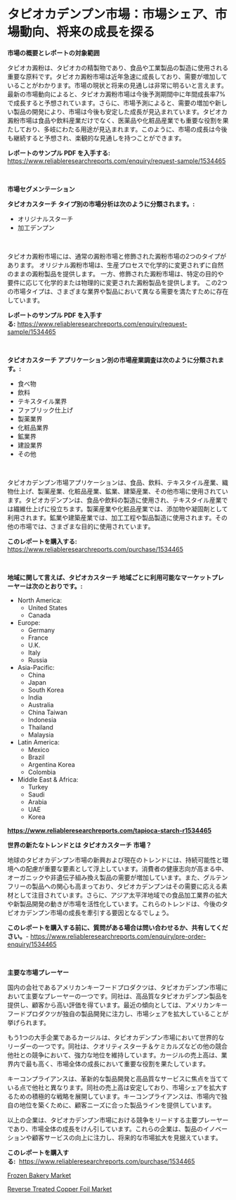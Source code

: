 <p><h1>タピオカデンプン市場：市場シェア、市場動向、将来の成長を探る</h1></p><p><strong>市場の概要とレポートの対象範囲</strong></p>
<p><p>タピオカ澱粉は、タピオカの精製物であり、食品や工業製品の製造に使用される重要な原料です。タピオカ澱粉市場は近年急速に成長しており、需要が増加していることがわかります。市場の現状と将来の見通しは非常に明るいと言えます。最新の市場動向によると、タピオカ澱粉市場は今後予測期間中に年間成長率7%で成長すると予想されています。さらに、市場予測によると、需要の増加や新しい製品の開発により、市場は今後も安定した成長が見込まれています。タピオカ澱粉市場は食品や飲料産業だけでなく、医薬品や化粧品産業でも重要な役割を果たしており、多岐にわたる用途が見込まれます。このように、市場の成長は今後も継続すると予想され、楽観的な見通しを持つことができます。</p></p>
<p><strong>レポートのサンプル PDF を入手する:</strong> <a href="https://www.reliableresearchreports.com/enquiry/request-sample/1534465">https://www.reliableresearchreports.com/enquiry/request-sample/1534465</a></p>
<p>&nbsp;</p>
<p><strong>市場セグメンテーション</strong></p>
<p><strong>タピオカスターチ タイプ別の市場分析は次のように分類されます。:</strong></p>
<p><ul><li>オリジナルスターチ</li><li>加工デンプン</li></ul></p>
<p>&nbsp;</p>
<p><p>タピオカ澱粉市場には、通常の澱粉市場と修飾された澱粉市場の2つのタイプがあります。 オリジナル澱粉市場は、生産プロセスで化学的に変更されずに自然のままの澱粉製品を提供します。 一方、修飾された澱粉市場は、特定の目的や要件に応じて化学的または物理的に変更された澱粉製品を提供します。 この2つの市場タイプは、さまざまな業界や製品において異なる需要を満たすために存在しています。</p></p>
<p><strong>レポートのサンプル PDF を入手する:</strong>&nbsp;<a href="https://www.reliableresearchreports.com/enquiry/request-sample/1534465">https://www.reliableresearchreports.com/enquiry/request-sample/1534465</a></p>
<p>&nbsp;</p>
<p><strong> タピオカスターチ アプリケーション別の市場産業調査は次のように分類されます。:</strong></p>
<p><ul><li>食べ物</li><li>飲料</li><li>テキスタイル業界</li><li>ファブリック仕上げ</li><li>製薬業界</li><li>化粧品業界</li><li>鉱業界</li><li>建設業界</li><li>その他</li></ul></p>
<p>&nbsp;</p>
<p><p>タピオカデンプン市場アプリケーションは、食品、飲料、テキスタイル産業、織物仕上げ、製薬産業、化粧品産業、鉱業、建築産業、その他市場に使用されています。タピオカデンプンは、食品や飲料の製造に使用され、テキスタイル産業では繊維仕上げに役立ちます。製薬産業や化粧品産業では、添加物や凝固剤として利用されます。鉱業や建築産業では、加工工程や製品製造に使用されます。その他の市場では、さまざまな目的に使用されています。</p></p>
<p><strong>このレポートを購入する:</strong>&nbsp; <a href="https://www.reliableresearchreports.com/purchase/1534465">https://www.reliableresearchreports.com/purchase/1534465</a></p>
<p>&nbsp;</p>
<p><strong>地域に関して言えば、タピオカスターチ 地域ごとに利用可能なマーケットプレーヤーは次のとおりです。:</strong></p>
<p><ul>
    <li>
        North America:
        <ul>
            <li>United States</li>
            <li>Canada</li>
        </ul>
    </li>
    <li>
        Europe:
        <ul>
            <li>Germany</li>
            <li>France</li>
            <li>U.K.</li>
            <li>Italy</li>
            <li>Russia</li>
        </ul>
    </li>
    <li>
        Asia-Pacific:
        <ul>
            <li>China</li>
            <li>Japan</li>
            <li>South Korea</li>
            <li>India</li>
            <li>Australia</li>
            <li>China Taiwan</li>
            <li>Indonesia</li>
            <li>Thailand</li>
            <li>Malaysia</li>
        </ul>
    </li>
    <li>
        Latin America:
        <ul>
            <li>Mexico</li>
            <li>Brazil</li>
            <li>Argentina Korea</li>
            <li>Colombia</li>
        </ul>
    </li>
    <li>
        Middle East & Africa:
        <ul>
            <li>Turkey</li>
            <li>Saudi</li>
            <li>Arabia</li>
            <li>UAE</li>
            <li>Korea</li>
        </ul>
    </li>
    </ul></p>
<p><strong><a href="https://www.reliableresearchreports.com/tapioca-starch-r1534465">https://www.reliableresearchreports.com/tapioca-starch-r1534465</a></strong>&nbsp;</p>
<p><strong>世界の新たなトレンドとは タピオカスターチ 市場？</strong></p>
<p><p>地球のタピオカデンプン市場の新興および現在のトレンドには、持続可能性と環境への配慮が重要な要素として浮上しています。消費者の健康志向が高まる中、オーガニックや非遺伝子組み換え製品の需要が増加しています。また、グルテンフリーの製品への関心も高まっており、タピオカデンプンはその需要に応える素材として注目されています。さらに、アジア太平洋地域での食品加工業界の拡大や新製品開発の動きが市場を活性化しています。これらのトレンドは、今後のタピオカデンプン市場の成長を牽引する要因となるでしょう。</p></p>
<p><strong>このレポートを購入する前に、質問がある場合は問い合わせるか、共有してください。</strong>- <a href="https://www.reliableresearchreports.com/enquiry/pre-order-enquiry/1534465">https://www.reliableresearchreports.com/enquiry/pre-order-enquiry/1534465</a></p>
<p>&nbsp;</p>
<p><strong>主要な市場プレーヤー</strong></p>
<p><p>国内の会社であるアメリカンキーフードプロダクツは、タピオカデンプン市場において主要なプレーヤーの一つです。同社は、高品質なタピオカデンプン製品を提供し、顧客から高い評価を得ています。最近の傾向としては、アメリカンキーフードプロダクツが独自の製品開発に注力し、市場シェアを拡大していることが挙げられます。</p><p>もう1つの大手企業であるカージルは、タピオカデンプン市場において世界的なリーダーの一つです。同社は、クオリティスターチ＆ケミカルズなどの他の競合他社との競争において、強力な地位を維持しています。カージルの売上高は、業界内で最も高く、市場全体の成長において重要な役割を果たしています。</p><p>キーコンプライアンスは、革新的な製品開発と高品質なサービスに焦点を当てている点で他社と異なります。同社の売上高は安定しており、市場シェアを拡大するための積極的な戦略を展開しています。キーコンプライアンスは、市場内で独自の地位を築くために、顧客ニーズに合った製品ラインを提供しています。</p><p>以上の企業は、タピオカデンプン市場における競争をリードする主要プレーヤーであり、市場全体の成長をけん引しています。これらの企業は、製品のイノベーションや顧客サービスの向上に注力し、将来的な市場拡大を見据えています。</p></p>
<p><strong>このレポートを購入する:</strong>&nbsp;&nbsp;<a href="https://www.reliableresearchreports.com/purchase/1534465">https://www.reliableresearchreports.com/purchase/1534465</a></p>
<p><p><a href="https://github.com/changoleonlaverguenzanoexiste/Market-Research-Report-List-2/blob/main/frozen-bakery-market.md">Frozen Bakery Market</a></p><p><a href="https://noble-drawer-34c.notion.site/Reverse-Treated-Copper-Foil-Market-Size-and-Growth-Market-Segmentation-Regional-and-Country-Breakd-d7376622b9a34c7ea3e8ccd4dd49260f">Reverse Treated Copper Foil Market</a></p></p>